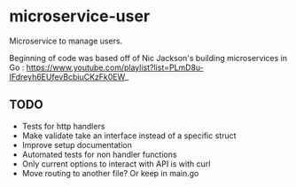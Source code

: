 # microservice-user
Microservice to manage users.

Beginning of code was based off of Nic Jackson's building microservices in Go : https://www.youtube.com/playlist?list=PLmD8u-IFdreyh6EUfevBcbiuCKzFk0EW_

## TODO
- Tests for http handlers
- Make validate take an interface instead of a specific struct
- Improve setup documentation
- Automated tests for non handler functions
- Only current options to interact with API is with curl
- Move routing to another file? Or keep in main.go
